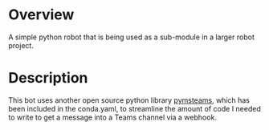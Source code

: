 # Overview

A simple python robot that is being used as a sub-module in a larger robot project. 

# Description

This bot uses another open source python library [pymsteams](https://pypi.org/project/pymsteams/), which has been included in the conda.yaml, to streamline the amount of code I needed to write to get a message into a Teams channel via a webhook.